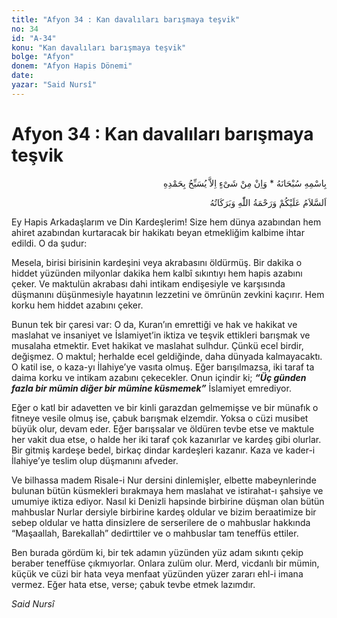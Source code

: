 ```yaml
---
title: "Afyon 34 : Kan davalıları barışmaya teşvik"
no: 34
id: "A-34"
konu: "Kan davalıları barışmaya teşvik"
bolge: "Afyon"
donem: "Afyon Hapis Dönemi"
date: 
yazar: "Said Nursî"
---
```


# Afyon 34 : Kan davalıları barışmaya teşvik

<p class="arabic" dir="rtl" title="Meal: “Subhân Allah’ın adıyla” * “Hiçbir şey yoktur ki O'nu hamd ile tesbih etmesin” [İsrâ 17:44]">بِاسْمِهِ سُبْحَانَهُ * وَاِنْ مِنْ شَىْءٍ اِلاَّ يُسَبِّحُ بِحَمْدِهِ</p>

<p class="arabic" dir="rtl" title="Meal: “Allah’ın selâmı, rahmeti ve bereketleri, üzerinize olsun.”">اَلسَّلاَمُ عَلَيْكُمْ وَرَحْمَةُ اللّٰهِ وَبَرَكَاتُهُ</p>

Ey Hapis Arkadaşlarım ve Din Kardeşlerim! Size hem dünya azabından hem ahiret azabından kurtaracak bir hakikatı beyan etmekliğim kalbime ihtar edildi. O da şudur:

Mesela, birisi birisinin kardeşini veya akrabasını öldürmüş. Bir dakika o hiddet yüzünden milyonlar dakika hem kalbî sıkıntıyı hem hapis azabını çeker. Ve maktulün akrabası dahi intikam endişesiyle ve karşısında düşmanını düşünmesiyle hayatının lezzetini ve ömrünün zevkini kaçırır. Hem korku hem hiddet azabını çeker.

Bunun tek bir çaresi var: O da, Kuran’ın emrettiği ve hak ve hakikat ve maslahat ve insaniyet ve İslamiyet’in iktiza ve teşvik ettikleri barışmak ve musalaha etmektir. Evet hakikat ve maslahat sulhdur. Çünkü ecel birdir, değişmez. O maktul; herhalde ecel geldiğinde, daha dünyada kalmayacaktı. O katil ise, o kaza-yı İlahiye’ye vasıta olmuş. Eğer barışılmazsa, iki taraf ta daima korku ve intikam azabını çekecekler. Onun içindir ki; ***“Üç günden fazla bir mümin diğer bir mümine küsmemek”*** İslamiyet emrediyor.

Eğer o katl bir adavetten ve bir kinli garazdan gelmemişse ve bir münafık o fitneye vesile olmuş ise, çabuk barışmak elzemdir. Yoksa o cüzi musibet büyük olur, devam eder. Eğer barışsalar ve öldüren tevbe etse ve maktule her vakit dua etse, o halde her iki taraf çok kazanırlar ve kardeş gibi olurlar. Bir gitmiş kardeşe bedel, birkaç dindar kardeşleri kazanır. Kaza ve kader-i İlahiye’ye teslim olup düşmanını afveder.

Ve bilhassa madem Risale-i Nur dersini dinlemişler, elbette mabeynlerinde bulunan bütün küsmekleri bırakmaya hem maslahat ve istirahat-ı şahsiye ve umumiye iktiza ediyor. Nasıl ki Denizli hapsinde birbirine düşman olan bütün mahbuslar Nurlar dersiyle birbirine kardeş oldular ve bizim beraatimize bir sebep oldular ve hatta dinsizlere de serserilere de o mahbuslar hakkında “Maşaallah, Barekallah” dedirttiler ve o mahbuslar tam teneffüs ettiler.

Ben burada gördüm ki, bir tek adamın yüzünden yüz adam sıkıntı çekip beraber teneffüse çıkmıyorlar. Onlara zulüm olur. Merd, vicdanlı bir mümin, küçük ve cüzi bir hata veya menfaat yüzünden yüzer zararı ehl-i imana vermez. Eğer hata etse, verse; çabuk tevbe etmek lazımdır.

*Said Nursî*

